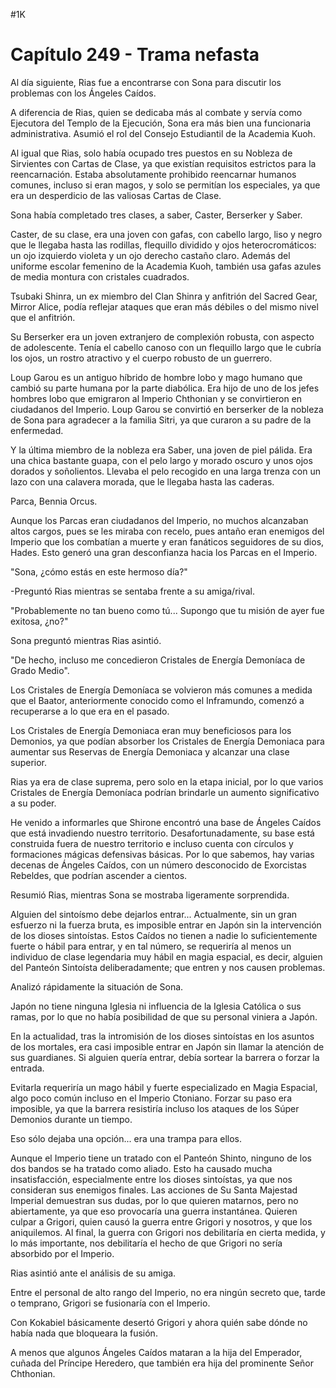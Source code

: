 
#1K 

# Capítulo 249 - Trama nefasta


Al día siguiente, Rias fue a encontrarse con Sona para discutir los problemas con los Ángeles Caídos.

A diferencia de Rias, quien se dedicaba más al combate y servía como Ejecutora del Templo de la Ejecución, Sona era más bien una funcionaria administrativa. Asumió el rol del Consejo Estudiantil de la Academia Kuoh.

Al igual que Rias, solo había ocupado tres puestos en su Nobleza de Sirvientes con Cartas de Clase, ya que existían requisitos estrictos para la reencarnación. Estaba absolutamente prohibido reencarnar humanos comunes, incluso si eran magos, y solo se permitían los especiales, ya que era un desperdicio de las valiosas Cartas de Clase.

Sona había completado tres clases, a saber, Caster, Berserker y Saber.

Caster, de su clase, era una joven con gafas, con cabello largo, liso y negro que le llegaba hasta las rodillas, flequillo dividido y ojos heterocromáticos: un ojo izquierdo violeta y un ojo derecho castaño claro. Además del uniforme escolar femenino de la Academia Kuoh, también usa gafas azules de media montura con cristales cuadrados.

Tsubaki Shinra, un ex miembro del Clan Shinra y anfitrión del Sacred Gear, Mirror Alice, podía reflejar ataques que eran más débiles o del mismo nivel que el anfitrión.

Su Berserker era un joven extranjero de complexión robusta, con aspecto de adolescente. Tenía el cabello canoso con un flequillo largo que le cubría los ojos, un rostro atractivo y el cuerpo robusto de un guerrero.

Loup Garou es un antiguo híbrido de hombre lobo y mago humano que cambió su parte humana por la parte diabólica. Era hijo de uno de los jefes hombres lobo que emigraron al Imperio Chthonian y se convirtieron en ciudadanos del Imperio. Loup Garou se convirtió en berserker de la nobleza de Sona para agradecer a la familia Sitri, ya que curaron a su padre de la enfermedad.

Y la última miembro de la nobleza era Saber, una joven de piel pálida. Era una chica bastante guapa, con el pelo largo y morado oscuro y unos ojos dorados y soñolientos. Llevaba el pelo recogido en una larga trenza con un lazo con una calavera morada, que le llegaba hasta las caderas.

Parca, Bennia Orcus.

Aunque los Parcas eran ciudadanos del Imperio, no muchos alcanzaban altos cargos, pues se les miraba con recelo, pues antaño eran enemigos del Imperio que los combatían a muerte y eran fanáticos seguidores de su dios, Hades. Esto generó una gran desconfianza hacia los Parcas en el Imperio.

"Sona, ¿cómo estás en este hermoso día?"

-Preguntó Rias mientras se sentaba frente a su amiga/rival.

"Probablemente no tan bueno como tú... Supongo que tu misión de ayer fue exitosa, ¿no?"

Sona preguntó mientras Rias asintió.

"De hecho, incluso me concedieron Cristales de Energía Demoníaca de Grado Medio".

Los Cristales de Energía Demoníaca se volvieron más comunes a medida que el Baator, anteriormente conocido como el Inframundo, comenzó a recuperarse a lo que era en el pasado.

Los Cristales de Energía Demoniaca eran muy beneficiosos para los Demonios, ya que podían absorber los Cristales de Energía Demoniaca para aumentar sus Reservas de Energía Demoniaca y alcanzar una clase superior.

Rias ya era de clase suprema, pero solo en la etapa inicial, por lo que varios Cristales de Energía Demoníaca podrían brindarle un aumento significativo a su poder.

He venido a informarles que Shirone encontró una base de Ángeles Caídos que está invadiendo nuestro territorio. Desafortunadamente, su base está construida fuera de nuestro territorio e incluso cuenta con círculos y formaciones mágicas defensivas básicas. Por lo que sabemos, hay varias decenas de Ángeles Caídos, con un número desconocido de Exorcistas Rebeldes, que podrían ascender a cientos.

Resumió Rias, mientras Sona se mostraba ligeramente sorprendida.

Alguien del sintoísmo debe dejarlos entrar... Actualmente, sin un gran esfuerzo ni la fuerza bruta, es imposible entrar en Japón sin la intervención de los dioses sintoístas. Estos Caídos no tienen a nadie lo suficientemente fuerte o hábil para entrar, y en tal número, se requeriría al menos un individuo de clase legendaria muy hábil en magia espacial, es decir, alguien del Panteón Sintoísta deliberadamente; que entren y nos causen problemas.

Analizó rápidamente la situación de Sona.

Japón no tiene ninguna Iglesia ni influencia de la Iglesia Católica o sus ramas, por lo que no había posibilidad de que su personal viniera a Japón.

En la actualidad, tras la intromisión de los dioses sintoístas en los asuntos de los mortales, era casi imposible entrar en Japón sin llamar la atención de sus guardianes. Si alguien quería entrar, debía sortear la barrera o forzar la entrada.

Evitarla requeriría un mago hábil y fuerte especializado en Magia Espacial, algo poco común incluso en el Imperio Ctoniano. Forzar su paso era imposible, ya que la barrera resistiría incluso los ataques de los Súper Demonios durante un tiempo.

Eso sólo dejaba una opción... era una trampa para ellos.

Aunque el Imperio tiene un tratado con el Panteón Shinto, ninguno de los dos bandos se ha tratado como aliado. Esto ha causado mucha insatisfacción, especialmente entre los dioses sintoístas, ya que nos consideran sus enemigos finales. Las acciones de Su Santa Majestad Imperial demuestran sus dudas, por lo que quieren matarnos, pero no abiertamente, ya que eso provocaría una guerra instantánea. Quieren culpar a Grigori, quien causó la guerra entre Grigori y nosotros, y que los aniquilemos. Al final, la guerra con Grigori nos debilitaría en cierta medida, y lo más importante, nos debilitaría el hecho de que Grigori no sería absorbido por el Imperio.

Rias asintió ante el análisis de su amiga.

Entre el personal de alto rango del Imperio, no era ningún secreto que, tarde o temprano, Grigori se fusionaría con el Imperio.

Con Kokabiel básicamente desertó Grigori y ahora quién sabe dónde no había nada que bloqueara la fusión.

A menos que algunos Ángeles Caídos mataran a la hija del Emperador, cuñada del Príncipe Heredero, que también era hija del prominente Señor Chthonian.